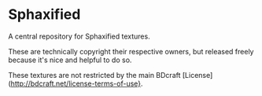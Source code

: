 Sphaxified
==========

A central repository for Sphaxified textures.

These are technically copyright their respective owners, but released freely because it's nice and helpful to do so.

These textures are not restricted by the main BDcraft [License](http://bdcraft.net/license-terms-of-use}.
